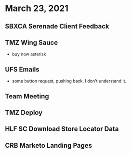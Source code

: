 # March 23, 2021

## SBXCA Serenade Client Feedback

## TMZ Wing Sauce
- buy now asterisk

## UFS Emails
- some button request, pushing back, I don't understand it.

## Team Meeting

## TMZ Deploy

## HLF SC Download Store Locator Data

## CRB Marketo Landing Pages